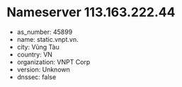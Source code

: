# Nameserver 113.163.222.44

* as_number: 45899
* name: static.vnpt.vn.
* city: Vũng Tàu
* country: VN
* organization: VNPT Corp
* version: Unknown
* dnssec: false
